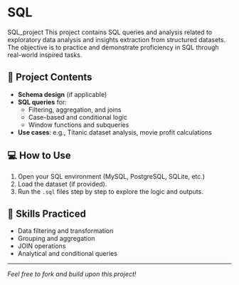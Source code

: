# SQL
SQL_project
This project contains SQL queries and analysis related to exploratory data analysis and insights extraction from structured datasets. The objective is to practice and demonstrate proficiency in SQL through real-world inspired tasks.

## 📁 Project Contents

- **Schema design** (if applicable)
- **SQL queries** for:
  - Filtering, aggregation, and joins
  - Case-based and conditional logic
  - Window functions and subqueries
- **Use cases**: e.g., Titanic dataset analysis, movie profit calculations

## 💻 How to Use

1. Open your SQL environment (MySQL, PostgreSQL, SQLite, etc.)
2. Load the dataset (if provided).
3. Run the `.sql` files step by step to explore the logic and outputs.

## 🧠 Skills Practiced

- Data filtering and transformation
- Grouping and aggregation
- JOIN operations
- Analytical and conditional queries

---

*Feel free to fork and build upon this project!*

